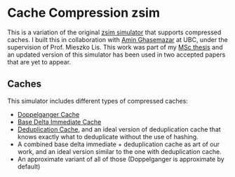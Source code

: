 # Cache Compression zsim
This is a variation of the original [zsim simulator](https://github.com/s5z/zsim) that supports compressed caches. I built this in collaboration with [Amin Ghasemazar](https://github.com/Amin-Azar) at UBC, under the supervision of Prof. Mieszko Lis. This work was part of my [MSc thesis](https://open.library.ubc.ca/cIRcle/collections/ubctheses/24/items/1.0368685) and an updated version of this simulator has been used in two accepted papers that are yet to appear.

## Caches
This simulator includes different types of compressed caches:
- [Doppelganger Cache](https://ieeexplore.ieee.org/document/7856587)
- [Base Delta Immediate Cache](https://ieeexplore.ieee.org/document/7842950)
- [Deduplication Cache](https://dl.acm.org/doi/10.1145/2597652.2597655), and an ideal version of deduplication cache that knows exactly what to deduplicate without the use of hashing.
- A combined base delta immediate + deduplication cache as art of our work, and an ideal version similar to the one with deduplication cache.
- An approximate variant of all of those (Doppelganger is approximate by default)
